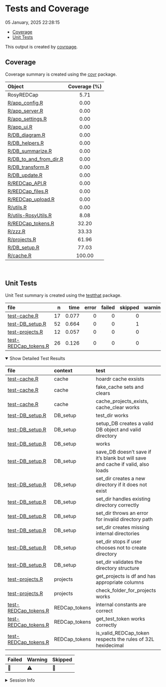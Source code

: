 Tests and Coverage
================
05 January, 2025 22:28:15

- [Coverage](#coverage)
- [Unit Tests](#unit-tests)

This output is created by
[covrpage](https://github.com/yonicd/covrpage).

## Coverage

Coverage summary is created using the
[covr](https://github.com/r-lib/covr) package.

| Object                                              | Coverage (%) |
|:----------------------------------------------------|:------------:|
| RosyREDCap                                          |     5.71     |
| [R/app_config.R](../R/app_config.R)                 |     0.00     |
| [R/app_server.R](../R/app_server.R)                 |     0.00     |
| [R/app_settings.R](../R/app_settings.R)             |     0.00     |
| [R/app_ui.R](../R/app_ui.R)                         |     0.00     |
| [R/DB_diagram.R](../R/DB_diagram.R)                 |     0.00     |
| [R/DB_helpers.R](../R/DB_helpers.R)                 |     0.00     |
| [R/DB_summarize.R](../R/DB_summarize.R)             |     0.00     |
| [R/DB_to_and_from_dir.R](../R/DB_to_and_from_dir.R) |     0.00     |
| [R/DB_transform.R](../R/DB_transform.R)             |     0.00     |
| [R/DB_update.R](../R/DB_update.R)                   |     0.00     |
| [R/REDCap_API.R](../R/REDCap_API.R)                 |     0.00     |
| [R/REDCap_files.R](../R/REDCap_files.R)             |     0.00     |
| [R/REDCap_upload.R](../R/REDCap_upload.R)           |     0.00     |
| [R/utils.R](../R/utils.R)                           |     0.00     |
| [R/utils-RosyUtils.R](../R/utils-RosyUtils.R)       |     8.08     |
| [R/REDCap_tokens.R](../R/REDCap_tokens.R)           |    32.20     |
| [R/zzz.R](../R/zzz.R)                               |    33.33     |
| [R/projects.R](../R/projects.R)                     |    61.96     |
| [R/DB_setup.R](../R/DB_setup.R)                     |    77.03     |
| [R/cache.R](../R/cache.R)                           |    100.00    |

<br>

## Unit Tests

Unit Test summary is created using the
[testthat](https://github.com/r-lib/testthat) package.

| file | n | time | error | failed | skipped | warning | icon |
|:---|---:|---:|---:|---:|---:|---:|:---|
| [test-cache.R](testthat/test-cache.R) | 17 | 0.077 | 0 | 0 | 0 | 0 |  |
| [test-DB_setup.R](testthat/test-DB_setup.R) | 52 | 0.664 | 0 | 0 | 1 | 0 | 🔶 |
| [test-projects.R](testthat/test-projects.R) | 12 | 0.057 | 0 | 0 | 0 | 0 |  |
| [test-REDCap_tokens.R](testthat/test-REDCap_tokens.R) | 26 | 0.126 | 0 | 0 | 0 | 0 |  |

<details open>
<summary>
Show Detailed Test Results
</summary>

| file | context | test | status | n | time | icon |
|:---|:---|:---|:---|---:|---:|:---|
| [test-cache.R](testthat/test-cache.R#L2) | cache | hoardr cache exsists | PASS | 2 | 0.011 |  |
| [test-cache.R](testthat/test-cache.R#L16) | cache | fake_cache sets and clears | PASS | 7 | 0.026 |  |
| [test-cache.R](testthat/test-cache.R#L40) | cache | cache_projects_exists, cache_clear works | PASS | 8 | 0.040 |  |
| [test-DB_setup.R](testthat/test-DB_setup.R#L3) | DB_setup | test_dir works | PASS | 3 | 0.012 |  |
| [test-DB_setup.R](testthat/test-DB_setup.R#L12) | DB_setup | setup_DB creates a valid DB object and valid directory | PASS | 22 | 0.187 |  |
| [test-DB_setup.R](testthat/test-DB_setup.R#L61_L63) | DB_setup | works | SKIPPED | 1 | 0.003 | 🔶 |
| [test-DB_setup.R](testthat/test-DB_setup.R#L85) | DB_setup | save_DB doesn’t save if it’s blank but will save and cache if valid, also loads | PASS | 11 | 0.281 |  |
| [test-DB_setup.R](testthat/test-DB_setup.R#L128) | DB_setup | set_dir creates a new directory if it does not exist | PASS | 3 | 0.036 |  |
| [test-DB_setup.R](testthat/test-DB_setup.R#L136) | DB_setup | set_dir handles existing directory correctly | PASS | 3 | 0.034 |  |
| [test-DB_setup.R](testthat/test-DB_setup.R#L141) | DB_setup | set_dir throws an error for invalid directory path | PASS | 1 | 0.015 |  |
| [test-DB_setup.R](testthat/test-DB_setup.R#L148) | DB_setup | set_dir creates missing internal directories | PASS | 3 | 0.037 |  |
| [test-DB_setup.R](testthat/test-DB_setup.R#L157) | DB_setup | set_dir stops if user chooses not to create directory | PASS | 2 | 0.020 |  |
| [test-DB_setup.R](testthat/test-DB_setup.R#L167) | DB_setup | set_dir validates the directory structure | PASS | 3 | 0.039 |  |
| [test-projects.R](testthat/test-projects.R#L4) | projects | get_projects is df and has appropriate columns | PASS | 4 | 0.019 |  |
| [test-projects.R](testthat/test-projects.R#L26) | projects | check_folder_for_projects works | PASS | 8 | 0.038 |  |
| [test-REDCap_tokens.R](testthat/test-REDCap_tokens.R#L2) | REDCap_tokens | internal constants are correct | PASS | 5 | 0.022 |  |
| [test-REDCap_tokens.R](testthat/test-REDCap_tokens.R#L9) | REDCap_tokens | get_test_token works correctly | PASS | 7 | 0.051 |  |
| [test-REDCap_tokens.R](testthat/test-REDCap_tokens.R#L18) | REDCap_tokens | is_valid_REDCap_token respects the rules of 32L hexidecimal | PASS | 14 | 0.053 |  |

| Failed | Warning | Skipped |
|:-------|:--------|:--------|
| 🛑     | ⚠️      | 🔶      |

</details>
<details>
<summary>
Session Info
</summary>

| Field    | Value                        |
|:---------|:-----------------------------|
| Version  | R version 4.4.1 (2024-06-14) |
| Platform | x86_64-apple-darwin20        |
| Running  | macOS Monterey 12.7.6        |
| Language | en_US                        |
| Timezone | America/New_York             |

| Package  | Version |
|:---------|:--------|
| testthat | 3.2.2   |
| covr     | 3.6.4   |
| covrpage | 0.2     |

</details>
<!--- Final Status : skipped/warning --->
